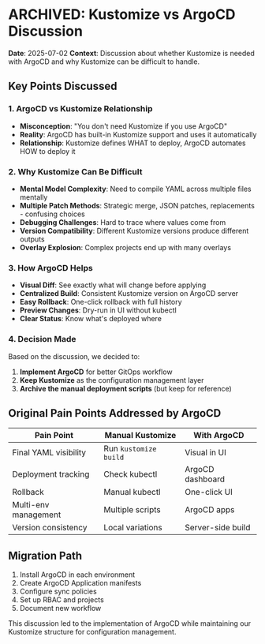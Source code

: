 # ARCHIVED: Kustomize vs ArgoCD Discussion

**Date**: 2025-07-02
**Context**: Discussion about whether Kustomize is needed with ArgoCD and why Kustomize can be difficult to handle.

## Key Points Discussed

### 1. ArgoCD vs Kustomize Relationship
- **Misconception**: "You don't need Kustomize if you use ArgoCD"
- **Reality**: ArgoCD has built-in Kustomize support and uses it automatically
- **Relationship**: Kustomize defines WHAT to deploy, ArgoCD automates HOW to deploy it

### 2. Why Kustomize Can Be Difficult
- **Mental Model Complexity**: Need to compile YAML across multiple files mentally
- **Multiple Patch Methods**: Strategic merge, JSON patches, replacements - confusing choices
- **Debugging Challenges**: Hard to trace where values come from
- **Version Compatibility**: Different Kustomize versions produce different outputs
- **Overlay Explosion**: Complex projects end up with many overlays

### 3. How ArgoCD Helps
- **Visual Diff**: See exactly what will change before applying
- **Centralized Build**: Consistent Kustomize version on ArgoCD server
- **Easy Rollback**: One-click rollback with full history
- **Preview Changes**: Dry-run in UI without kubectl
- **Clear Status**: Know what's deployed where

### 4. Decision Made
Based on the discussion, we decided to:
1. **Implement ArgoCD** for better GitOps workflow
2. **Keep Kustomize** as the configuration management layer
3. **Archive the manual deployment scripts** (but keep for reference)

## Original Pain Points Addressed by ArgoCD

| Pain Point | Manual Kustomize | With ArgoCD |
|------------|------------------|-------------|
| Final YAML visibility | Run `kustomize build` | Visual in UI |
| Deployment tracking | Check kubectl | ArgoCD dashboard |
| Rollback | Manual kubectl | One-click UI |
| Multi-env management | Multiple scripts | ArgoCD apps |
| Version consistency | Local variations | Server-side build |

## Migration Path
1. Install ArgoCD in each environment
2. Create ArgoCD Application manifests
3. Configure sync policies
4. Set up RBAC and projects
5. Document new workflow

This discussion led to the implementation of ArgoCD while maintaining our Kustomize structure for configuration management.